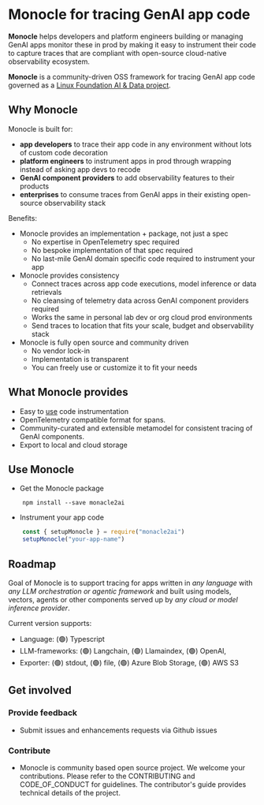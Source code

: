 # Monocle for tracing GenAI app code

**Monocle** helps developers and platform engineers building or managing GenAI apps monitor these in prod by making it easy to instrument their code to capture traces that are compliant with open-source cloud-native observability ecosystem. 

**Monocle** is a community-driven OSS framework for tracing GenAI app code governed as a [Linux Foundation AI & Data project](https://lfaidata.foundation/projects/monocle/). 

## Why Monocle

Monocle is built for: 
- **app developers** to trace their app code in any environment without lots of custom code decoration 
- **platform engineers** to instrument apps in prod through wrapping instead of asking app devs to recode
- **GenAI component providers** to add observability features to their products 
- **enterprises** to consume traces from GenAI apps in their existing open-source observability stack

Benefits:
- Monocle provides an implementation + package, not just a spec 
   - No expertise in OpenTelemetry spec required
   - No bespoke implementation of that spec required
   - No last-mile GenAI domain specific code required to instrument your app
- Monocle provides consistency  
   - Connect traces across app code executions, model inference or data retrievals
   - No cleansing of telemetry data across GenAI component providers required
   - Works the same in personal lab dev or org cloud prod environments
   - Send traces to location that fits your scale, budget and observability stack
- Monocle is fully open source and community driven
   - No vendor lock-in
   - Implementation is transparent
   - You can freely use or customize it to fit your needs 

## What Monocle provides

- Easy to [use](#use-monocle) code instrumentation
- OpenTelemetry compatible format for spans. 
- Community-curated and extensible metamodel for consistent tracing of GenAI components. 
- Export to local and cloud storage 

## Use Monocle

- Get the Monocle package
  
```
    npm install --save monacle2ai
```
- Instrument your app code
```js
    const { setupMonocle } = require("monacle2ai")
    setupMonocle("your-app-name")
```
## Roadmap 

Goal of Monocle is to support tracing for apps written in *any language* with *any LLM orchestration or agentic framework* and built using models, vectors, agents or other components served up by *any cloud or model inference provider*. 

Current version supports: 
- Language: (🟢) Typescript
- LLM-frameworks: (🟢) Langchain, (🟢) Llamaindex, (🟢) OpenAI, 
- Exporter: (🟢) stdout, (🟢) file, (🟢) Azure Blob Storage, (🟢) AWS S3


## Get involved
### Provide feedback
- Submit issues and enhancements requests via Github issues

### Contribute
- Monocle is community based open source project. We welcome your contributions. Please refer to the CONTRIBUTING and CODE_OF_CONDUCT for guidelines. The contributor's guide provides technical details of the project.

